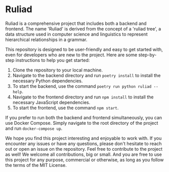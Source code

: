 # Ruliad

Ruliad is a comprehensive project that includes both a backend and frontend. The name 'Ruliad' is derived from the concept of a 'ruliad tree', a data structure used in computer science and linguistics to represent hierarchical relationships in a grammar.

This repository is designed to be user-friendly and easy to get started with, even for developers who are new to the project. Here are some step-by-step instructions to help you get started:

1. Clone the repository to your local machine.
2. Navigate to the backend directory and run `poetry install` to install the necessary Python dependencies.
3. To start the backend, use the command `poetry run python ruliad --help`.
4. Navigate to the frontend directory and run `npm install` to install the necessary JavaScript dependencies.
5. To start the frontend, use the command `npm start`.

If you prefer to run both the backend and frontend simultaneously, you can use Docker Compose. Simply navigate to the root directory of the project and run `docker-compose up`.

We hope you find this project interesting and enjoyable to work with. If you encounter any issues or have any questions, please don't hesitate to reach out or open an issue on the repository. Feel free to contribute to the project as well! We welcome all contributions, big or small. And you are free to use this project for any purpose, commercial or otherwise, as long as you follow the terms of the MIT License.
